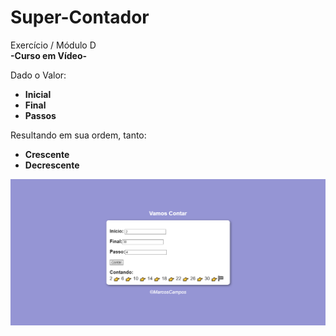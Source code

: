 # Super-Contador
Exercício / Módulo D </br>
<b> -Curso em Vídeo-</b>
 
Dado o Valor:
  <ul>
     <li><b>Inicial</b></li>
     <li><b>Final</b></li>
     <li><b>Passos</b></li>
  </ul> 
Resultando em sua ordem, tanto:
  <ul>
     <li><b>Crescente</b></li>
     <li><b>Decrescente</b></li>
  </ul>

<img src="home.png" alt="Página Inicial">